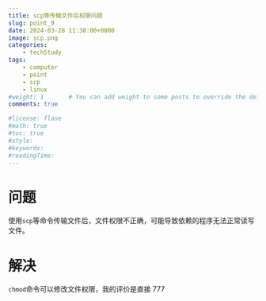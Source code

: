 ```yaml
---
title: scp等传输文件后权限问题
slug: point_9
date: 2024-03-28 11:38:00+0800
image: scp.png
categories:
    - techStudy
tags:
    - computer
    - point
    - scp
    - linux
#weight: 1       # You can add weight to some posts to override the default sorting (date descending)
comments: true

#license: flase
#math: true
#toc: true
#style: 
#keywords:
#readingTime:
---
```


# 问题

使用`scp`等命令传输文件后，文件权限不正确，可能导致依赖的程序无法正常读写文件。

# 解决

`chmod`命令可以修改文件权限，我的评价是直接 777